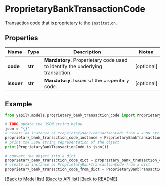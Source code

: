 # ProprietaryBankTransactionCode

Transaction code that is proprietary to the `Institution`.

## Properties

Name | Type | Description | Notes
------------ | ------------- | ------------- | -------------
**code** | **str** | __Mandatory__. Properietary code used to identify the underlying transaction. | [optional] 
**issuer** | **str** | __Mandatory__. Issuer of the properitary code. | [optional] 

## Example

```python
from yapily.models.proprietary_bank_transaction_code import ProprietaryBankTransactionCode

# TODO update the JSON string below
json = "{}"
# create an instance of ProprietaryBankTransactionCode from a JSON string
proprietary_bank_transaction_code_instance = ProprietaryBankTransactionCode.from_json(json)
# print the JSON string representation of the object
print(ProprietaryBankTransactionCode.to_json())

# convert the object into a dict
proprietary_bank_transaction_code_dict = proprietary_bank_transaction_code_instance.to_dict()
# create an instance of ProprietaryBankTransactionCode from a dict
proprietary_bank_transaction_code_from_dict = ProprietaryBankTransactionCode.from_dict(proprietary_bank_transaction_code_dict)
```
[[Back to Model list]](../README.md#documentation-for-models) [[Back to API list]](../README.md#documentation-for-api-endpoints) [[Back to README]](../README.md)


